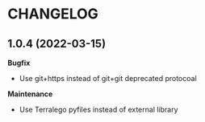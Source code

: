 CHANGELOG
=========

1.0.4      (2022-03-15)
-----------------------

**Bugfix**

 * Use git+https instead of git+git deprecated protocoal

**Maintenance**

 * Use Terralego pyfiles instead of external library
